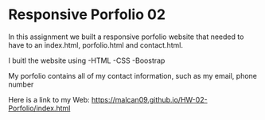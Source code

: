 # Responsive Porfolio 02
In this assignment we built a responsive porfolio website that needed to have to an index.html, porfolio.html and contact.html.

I buitl the website using 
-HTML
-CSS
-Boostrap

My porfolio contains all of my contact information, such as my email, phone number 

Here is a link to my Web:
https://malcan09.github.io/HW-02-Porfolio/index.html


